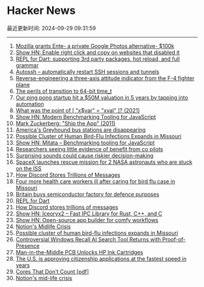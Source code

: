 # Hacker News

最近更新时间: 2024-09-29 09:31:59

--- 
1. [Mozilla grants Ente- a private Google Photos alternative- $100k](https://ente.io/blog/mozilla-builders/) 
2. [Show HN: Enable right click and copy on websites that disabled it](https://chromewebstore.google.com/detail/allow-copy-enable-right-c/ehfmpjdcdldhefieelihdobnjfpalhic) 
3. [REPL for Dart: supporting 3rd party packages, hot reload, and full grammar](https://github.com/fzyzcjy/dart_interactive) 
4. [Autossh – automatically restart SSH sessions and tunnels](https://github.com/Autossh/autossh) 
5. [Reverse-engineering a three-axis attitude indicator from the F-4 fighter plane](http://www.righto.com/2024/09/f4-attitude-indicator.html) 
6. [The perils of transition to 64-bit time_t](https://blogs.gentoo.org/mgorny/2024/09/28/the-perils-of-transition-to-64-bit-time_t/) 
7. [Our ping pong startup hit a $50M valuation in 5 years by tapping into automation](https://fortune.com/2024/09/27/startup-entrepreneurs-automation-ping-pong-sports-venues-tech-saas-smartphone-apps-pingpod-podplay/) 
8. [What was the point of [ "x$var" = "xval" ]? (2021)](https://www.vidarholen.net/contents/blog/?p=1035) 
9. [Show HN: Modern Benchmarking Tooling for JavaScript](https://github.com/evanwashere/mitata) 
10. [Mark Zuckerberg: "Ship the App" (2011)](https://www.techemails.com/p/mark-zuckerberg-ship-photos-app) 
11. [America's Greyhound bus stations are disappearing](https://www.cnn.com/2024/09/28/business/greyhound-bus-chicago-transportation/index.html) 
12. [Possible Cluster of Human Bird-Flu Infections Expands in Missouri](https://www.nytimes.com/2024/09/27/health/bird-flu-cluster-missouri.html) 
13. [Show HN: Mitata – Benchmarking tooling for JavaScript](https://github.com/evanwashere/mitata) 
14. [Researchers seeing little evidence of benefit from co pilots](https://www.cio.com/article/3540579/devs-gaining-little-if-anything-from-ai-coding-assistants.html) 
15. [Surprising sounds could cause riskier decision-making](https://news.yale.edu/2024/09/17/surprising-sounds-could-cause-riskier-decision-making) 
16. [SpaceX launches rescue mission for 2 NASA astronauts who are stuck on the ISS](https://apnews.com/article/spacex-launch-boeing-nasa-stuck-astronauts-e179d0dc6c77d224278fd0430148ff8b) 
17. [How Discord Stores Trillions of Messages](https://discord.com/blog/how-discord-stores-trillions-of-messages) 
18. [Four more health care workers ill after caring for bird flu case in Missouri](https://www.statnews.com/2024/09/27/bird-flu-missouri-four-more-healthcare-workers/) 
19. [Britain buys semiconductor factory for defence purposes](https://ukdefencejournal.org.uk/britain-buys-semiconductor-factory-for-defence-purposes/) 
20. [REPL for Dart](https://github.com/fzyzcjy/dart_interactive) 
21. [How Discord stores trillions of messages](https://discord.com/blog/how-discord-stores-trillions-of-messages) 
22. [Show HN: Iceoryx2 – Fast IPC Library for Rust, C++, and C](https://ekxide.io/blog/iceoryx2-0-4-release/) 
23. [Show HN: Open-source app builder for comfy workflows](https://github.com/ViewComfy/ViewComfy) 
24. [Notion's Midlife Crisis](https://www.jjinux.com/2024/09/notions-mid-life-crisis.html) 
25. [Possible cluster of human bird-flu infections expands in Missouri](https://www.nytimes.com/2024/09/27/health/bird-flu-cluster-missouri.html) 
26. [Controversial Windows Recall AI Search Tool Returns with Proof-of-Presence](https://www.securityweek.com/microsofts-controversial-recall-returns-with-proof-of-presence-encryption-data-isolation-opt-in-model/) 
27. [Man-in-the-Middle PCB Unlocks HP Ink Cartridges](https://hackaday.com/2024/09/28/man-in-the-middle-pcb-unlocks-hp-ink-cartridges/) 
28. [The U.S. is approving citizenship applications at the fastest speed in years](https://www.msn.com/en-us/news/us/with-an-election-looming-the-us-is-approving-citizenship-applications-at-the-fastest-speed-in-years/ar-AA1rf4FU) 
29. [Cores That Don't Count [pdf]](https://sigops.org/s/conferences/hotos/2021/papers/hotos21-s01-hochschild.pdf) 
30. [Notion's mid-life crisis](https://www.jjinux.com/2024/09/notions-mid-life-crisis.html) 
